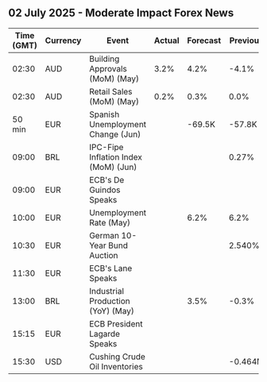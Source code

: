 ## 02 July 2025 - Moderate Impact Forex News

| Time (GMT) | Currency | Event | Actual | Forecast | Previous |
|------|----------|-------|--------|----------|----------|
| 02:30 | AUD | Building Approvals (MoM) (May) | 3.2% | 4.2% | -4.1% |
| 02:30 | AUD | Retail Sales (MoM) (May) | 0.2% | 0.3% | 0.0% |
| 50 min | EUR | Spanish Unemployment Change (Jun) |  | -69.5K | -57.8K |
| 09:00 | BRL | IPC-Fipe Inflation Index (MoM) (Jun) |  |  | 0.27% |
| 09:00 | EUR | ECB's De Guindos Speaks |  |  |  |
| 10:00 | EUR | Unemployment Rate (May) |  | 6.2% | 6.2% |
| 10:30 | EUR | German 10-Year Bund Auction |  |  | 2.540% |
| 11:30 | EUR | ECB's Lane Speaks |  |  |  |
| 13:00 | BRL | Industrial Production (YoY) (May) |  | 3.5% | -0.3% |
| 15:15 | EUR | ECB President Lagarde Speaks |  |  |  |
| 15:30 | USD | Cushing Crude Oil Inventories |  |  | -0.464M |
